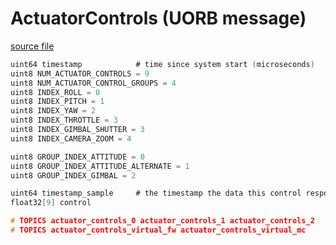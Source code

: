 # ActuatorControls (UORB message)



[source file](https://github.com/PX4/PX4-Autopilot/blob/main/msg/ActuatorControls.msg)

```c
uint64 timestamp            # time since system start (microseconds)
uint8 NUM_ACTUATOR_CONTROLS = 9
uint8 NUM_ACTUATOR_CONTROL_GROUPS = 4
uint8 INDEX_ROLL = 0
uint8 INDEX_PITCH = 1
uint8 INDEX_YAW = 2
uint8 INDEX_THROTTLE = 3
uint8 INDEX_GIMBAL_SHUTTER = 3
uint8 INDEX_CAMERA_ZOOM = 4

uint8 GROUP_INDEX_ATTITUDE = 0
uint8 GROUP_INDEX_ATTITUDE_ALTERNATE = 1
uint8 GROUP_INDEX_GIMBAL = 2

uint64 timestamp_sample     # the timestamp the data this control response is based on was sampled
float32[9] control

# TOPICS actuator_controls_0 actuator_controls_1 actuator_controls_2
# TOPICS actuator_controls_virtual_fw actuator_controls_virtual_mc

```
